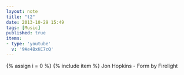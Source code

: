 ```yaml
---
layout: note
title: "t2"
date: 2013-10-29 15:49
tags: [Music]
published: true
items:
- type: 'youtube'
  v: '9Ae4BxKC7cQ'
---
```

{% assign i = 0  %}
{% include item %}
Jon Hopkins - Form by Firelight
